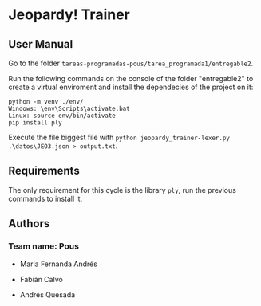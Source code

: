 # Jeopardy! Trainer

## User Manual

Go to the folder ```tareas-programadas-pous/tarea_programada1/entregable2```.

Run the following commands on the console of the folder "entregable2" to create a virtual enviroment and install the dependecies of the project on it:

```
python -m venv ./env/
Windows: \env\Scripts\activate.bat
Linux: source env/bin/activate
pip install ply
```

Execute the file biggest file with ```python jeopardy_trainer-lexer.py .\datos\JEO3.json > output.txt```.

## Requirements

The only requirement for this cycle is the library ```ply```, run the previous commands to install it.

## Authors

### Team name: Pous

* Maria Fernanda Andrés

* Fabián Calvo

* Andrés Quesada